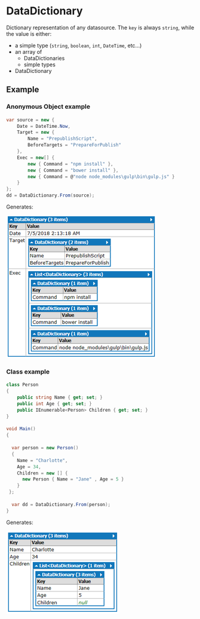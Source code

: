 # DataDictionary

Dictionary representation of any datasource. The ```key``` is always ```string```, while the value is either:
  - a simple type (```string```, ```boolean```, ```int```, ```DateTime```, etc...) 
  - an array of 
    - DataDictionaries 
    - simple types
  - DataDictionary


## Example

### Anonymous Object example

```csharp
var source = new {
    Date = DateTime.Now,
    Target = new {
        Name = "PrepublishScript",
        BeforeTargets = "PrepareForPublish"
    },
    Exec = new[] {
        new { Command = "npm install" },
        new { Command = "bower install" },
        new { Command = @"node node_modules\gulp\bin\gulp.js" }
    }
};
dd = DataDictionary.From(source);
```

Generates:

![Sample result](images/capture001.png)

### Class example

```csharp
class Person
{
    public string Name { get; set; }
    public int Age { get; set; }
    public IEnumerable<Person> Children { get; set; }
}

void Main()
{

  var person = new Person()
  {
    Name = "Charlotte",
    Age = 34,
    Children = new [] {
      new Person { Name = "Jane" , Age = 5 }
    }
 };

  var dd = DataDictionary.From(person);
}
```

Generates:

![Sample result](images/capture002.png)

